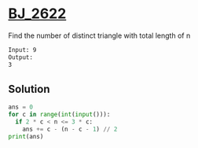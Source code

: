 # [BJ_2622](https://acmicpc.net/problem/2622)

Find the number of distinct triangle with total length of n

```txt
Input: 9
Output:
3
```

## Solution

```py
ans = 0
for c in range(int(input())):
  if 2 * c < n <= 3 * c:
    ans += c - (n - c - 1) // 2
print(ans)
```
